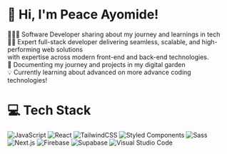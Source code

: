 <!-- Level 3: Add custom code -->

# 👋 Hi, I'm Peace Ayomide!
👩🏻‍💻 Software Developer sharing about my journey and learnings in tech<br/>
👨‍💻 Expert full-stack developer delivering seamless, scalable, and high-performing web solutions <br/>
with expertise across modern front-end and back-end technologies.<br/>
🌱 Documenting my journey and projects in my digital garden<br/>
💡 Currently learning about advanced on more advance coding technologies!<br/>
<!-- GitHub stats from https://github.com/anuraghazra/github-readme-stats -->

# 💻 Tech Stack
<!-- Badges from https://github.com/Ileriayo/markdown-badges -->
![JavaScript](https://img.shields.io/badge/JavaScript-%23323330.svg?style=flat&logo=javascript&logoColor=%23F7DF1E)
![React](https://img.shields.io/badge/React-%2320232a.svg?style=flat&logo=react&logoColor=%2361DAFB)
![TailwindCSS](https://img.shields.io/badge/TailwindCSS-%2338B2AC.svg?style=flat&logo=tailwind-css&logoColor=white)
![Styled Components](https://img.shields.io/badge/Styled%20Components-%23DB7093.svg?style=flat&logo=styled-components&logoColor=white)
![Sass](https://img.shields.io/badge/Sass-%23CC6699.svg?style=flat&logo=sass&logoColor=white)<br/>
![Next.js](https://img.shields.io/badge/Next.js-%23000000.svg?style=flat&logo=next.js&logoColor=white)
![Firebase](https://img.shields.io/badge/Firebase-%23FFCA28.svg?style=flat&logo=firebase&logoColor=white)
![Supabase](https://img.shields.io/badge/Supabase-%234A7BF7.svg?style=flat&logo=supabase&logoColor=white)
![Visual Studio Code](https://img.shields.io/badge/VS%20Code-%23007ACC.svg?style=flat&logo=visual-studio-code&logoColor=white)


